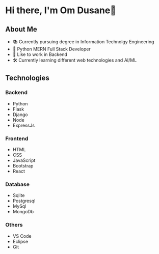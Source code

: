 # Hi there, I'm Om Dusane👋

## About Me

- 📚 Currently pursuing degree in Information Technolgy Engineering
- 🔭 Python MERN Full Stack Developer
- 🖤 Like to work in Backend
- 🛠 Currently learning different web technologies and AI/ML

## Technologies

### Backend
- Python
- Flask
- Django
- Node
- ExpressJs

### Frontend
- HTML
- CSS
- JavaScript
- Bootstrap
- React

### Database
- Sqlite
- Postgresql
- MySql
- MongoDb

### Others
- VS Code
- Eclipse
- Git



<!--
**omdusane/omdusane** is a ✨ _special_ ✨ repository because its `README.md` (this file) appears on your GitHub profile.

Here are some ideas to get you started:

- 🔭 I’m currently working on ...
- 🌱 I’m currently learning ...
- 👯 I’m looking to collaborate on ...
- 🤔 I’m looking for help with ...
- 💬 Ask me about ...
- 📫 How to reach me: omdusane8@gmail.com
- 😄 Pronouns: ...
- ⚡ Fun fact: ...
-->
